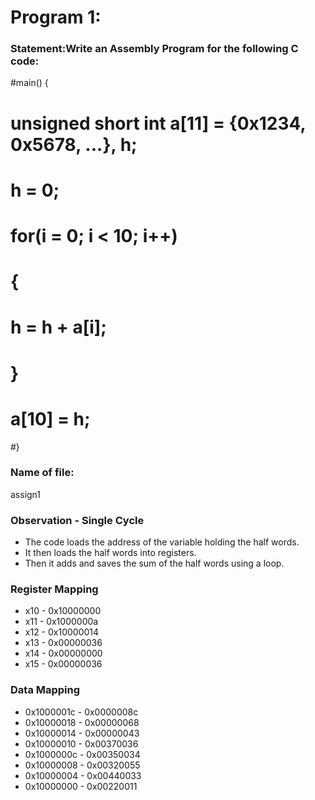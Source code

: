 # Program 1: 
### Statement:Write an Assembly Program for the following C code:
#main() {
#	unsigned short int a[11] = {0x1234, 0x5678, ...}, h;
#	h = 0;
#	for(i = 0; i < 10; i++)
#	{
#		h = h + a[i];
#	}
#	a[10] = h;
#}

### Name of file:
assign1

### Observation - Single Cycle
- The code loads the address of the variable holding the half words.
- It then loads the half words into registers.
- Then it adds and saves the sum of the half words using a loop.
### Register Mapping
- x10 - 0x10000000
- x11 - 0x1000000a
- x12 - 0x10000014
- x13 - 0x00000036
- x14 - 0x00000000
- x15 - 0x00000036
### Data Mapping
- 0x1000001c - 0x0000008c
- 0x10000018 - 0x00000068
- 0x10000014 - 0x00000043
- 0x10000010 - 0x00370036
- 0x1000000c - 0x00350034
- 0x10000008 - 0x00320055
- 0x10000004 - 0x00440033
- 0x10000000 - 0x00220011
